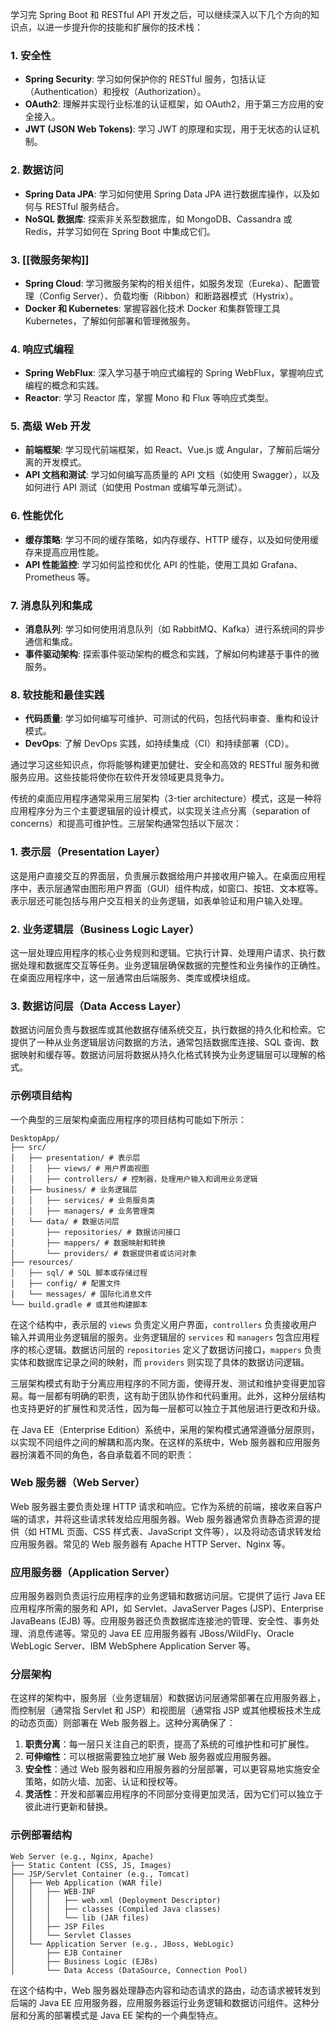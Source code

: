 学习完 Spring Boot 和 RESTful API 开发之后，可以继续深入以下几个方向的知识点，以进一步提升你的技能和扩展你的技术栈：

### 1. 安全性
- **Spring Security**: 学习如何保护你的 RESTful 服务，包括认证（Authentication）和授权（Authorization）。
- **OAuth2**: 理解并实现行业标准的认证框架，如 OAuth2，用于第三方应用的安全接入。
- **JWT (JSON Web Tokens)**: 学习 JWT 的原理和实现，用于无状态的认证机制。

### 2. 数据访问
- **Spring Data JPA**: 学习如何使用 Spring Data JPA 进行数据库操作，以及如何与 RESTful 服务结合。
- **NoSQL 数据库**: 探索非关系型数据库，如 MongoDB、Cassandra 或 Redis，并学习如何在 Spring Boot 中集成它们。

### 3. [[微服务架构]]
- **Spring Cloud**: 学习微服务架构的相关组件，如服务发现（Eureka）、配置管理（Config Server）、负载均衡（Ribbon）和断路器模式（Hystrix）。
- **Docker 和 Kubernetes**: 掌握容器化技术 Docker 和集群管理工具 Kubernetes，了解如何部署和管理微服务。

### 4. 响应式编程
- **Spring WebFlux**: 深入学习基于响应式编程的 Spring WebFlux，掌握响应式编程的概念和实践。
- **Reactor**: 学习 Reactor 库，掌握 Mono 和 Flux 等响应式类型。

### 5. 高级 Web 开发
- **前端框架**: 学习现代前端框架，如 React、Vue.js 或 Angular，了解前后端分离的开发模式。
- **API 文档和测试**: 学习如何编写高质量的 API 文档（如使用 Swagger），以及如何进行 API 测试（如使用 Postman 或编写单元测试）。

### 6. 性能优化
- **缓存策略**: 学习不同的缓存策略，如内存缓存、HTTP 缓存，以及如何使用缓存来提高应用性能。
- **API 性能监控**: 学习如何监控和优化 API 的性能，使用工具如 Grafana、Prometheus 等。

### 7. 消息队列和集成
- **消息队列**: 学习如何使用消息队列（如 RabbitMQ、Kafka）进行系统间的异步通信和集成。
- **事件驱动架构**: 探索事件驱动架构的概念和实践，了解如何构建基于事件的微服务。

### 8. 软技能和最佳实践
- **代码质量**: 学习如何编写可维护、可测试的代码，包括代码审查、重构和设计模式。
- **DevOps**: 了解 DevOps 实践，如持续集成（CI）和持续部署（CD）。

通过学习这些知识点，你将能够构建更加健壮、安全和高效的 RESTful 服务和微服务应用。这些技能将使你在软件开发领域更具竞争力。


传统的桌面应用程序通常采用三层架构（3-tier architecture）模式，这是一种将应用程序分为三个主要逻辑层的设计模式，以实现关注点分离（separation of concerns）和提高可维护性。三层架构通常包括以下层次：

### 1. 表示层（Presentation Layer）
这是用户直接交互的界面层，负责展示数据给用户并接收用户输入。在桌面应用程序中，表示层通常由图形用户界面（GUI）组件构成，如窗口、按钮、文本框等。表示层还可能包括与用户交互相关的业务逻辑，如表单验证和用户输入处理。

### 2. 业务逻辑层（Business Logic Layer）
这一层处理应用程序的核心业务规则和逻辑。它执行计算、处理用户请求、执行数据处理和数据库交互等任务。业务逻辑层确保数据的完整性和业务操作的正确性。在桌面应用程序中，这一层通常由后端服务、类库或模块组成。

### 3. 数据访问层（Data Access Layer）
数据访问层负责与数据库或其他数据存储系统交互，执行数据的持久化和检索。它提供了一种从业务逻辑层访问数据的方法，通常包括数据库连接、SQL 查询、数据映射和缓存等。数据访问层将数据从持久化格式转换为业务逻辑层可以理解的格式。

### 示例项目结构
一个典型的三层架构桌面应用程序的项目结构可能如下所示：

```
DesktopApp/
├── src/
│   ├── presentation/ # 表示层
│   │   ├── views/ # 用户界面视图
│   │   ├── controllers/ # 控制器，处理用户输入和调用业务逻辑
│   ├── business/ # 业务逻辑层
│   │   ├── services/ # 业务服务类
│   │   ├── managers/ # 业务管理类
│   └── data/ # 数据访问层
│       ├── repositories/ # 数据访问接口
│       ├── mappers/ # 数据映射和转换
│       └── providers/ # 数据提供者或访问对象
├── resources/
│   ├── sql/ # SQL 脚本或存储过程
│   ├── config/ # 配置文件
│   └── messages/ # 国际化消息文件
└── build.gradle # 或其他构建脚本
```

在这个结构中，表示层的 `views` 负责定义用户界面，`controllers` 负责接收用户输入并调用业务逻辑层的服务。业务逻辑层的 `services` 和 `managers` 包含应用程序的核心逻辑。数据访问层的 `repositories` 定义了数据访问接口，`mappers` 负责实体和数据库记录之间的映射，而 `providers` 则实现了具体的数据访问逻辑。

三层架构模式有助于分离应用程序的不同方面，使得开发、测试和维护变得更加容易。每一层都有明确的职责，这有助于团队协作和代码重用。此外，这种分层结构也支持更好的扩展性和灵活性，因为每一层都可以独立于其他层进行更改和升级。

在 Java EE（Enterprise Edition）系统中，采用的架构模式通常遵循分层原则，以实现不同组件之间的解耦和高内聚。在这样的系统中，Web 服务器和应用服务器扮演着不同的角色，各自承载着不同的职责：

### Web 服务器（Web Server）
Web 服务器主要负责处理 HTTP 请求和响应。它作为系统的前端，接收来自客户端的请求，并将这些请求转发给应用服务器。Web 服务器通常负责静态资源的提供（如 HTML 页面、CSS 样式表、JavaScript 文件等），以及将动态请求转发给应用服务器。常见的 Web 服务器有 Apache HTTP Server、Nginx 等。

### 应用服务器（Application Server）
应用服务器则负责运行应用程序的业务逻辑和数据访问层。它提供了运行 Java EE 应用程序所需的服务和 API，如 Servlet、JavaServer Pages (JSP)、Enterprise JavaBeans (EJB) 等。应用服务器还负责数据库连接池的管理、安全性、事务处理、消息传递等。常见的 Java EE 应用服务器有 JBoss/WildFly、Oracle WebLogic Server、IBM WebSphere Application Server 等。

### 分层架构
在这样的架构中，服务层（业务逻辑层）和数据访问层通常部署在应用服务器上，而控制层（通常指 Servlet 和 JSP）和视图层（通常指 JSP 或其他模板技术生成的动态页面）则部署在 Web 服务器上。这种分离确保了：

1. **职责分离**：每一层只关注自己的职责，提高了系统的可维护性和可扩展性。
2. **可伸缩性**：可以根据需要独立地扩展 Web 服务器或应用服务器。
3. **安全性**：通过 Web 服务器和应用服务器的分层部署，可以更容易地实施安全策略，如防火墙、加密、认证和授权等。
4. **灵活性**：开发和部署应用程序的不同部分变得更加灵活，因为它们可以独立于彼此进行更新和替换。

### 示例部署结构
```
Web Server (e.g., Nginx, Apache)
├── Static Content (CSS, JS, Images)
├── JSP/Servlet Container (e.g., Tomcat)
│   ├── Web Application (WAR file)
│   │   ├── WEB-INF
│   │   │   ├── web.xml (Deployment Descriptor)
│   │   │   ├── classes (Compiled Java classes)
│   │   │   └── lib (JAR files)
│   │   ├── JSP Files
│   │   └── Servlet Classes
│   └── Application Server (e.g., JBoss, WebLogic)
│       ├── EJB Container
│       ├── Business Logic (EJBs)
│       └── Data Access (DataSource, Connection Pool)
```

在这个结构中，Web 服务器处理静态内容和动态请求的路由，动态请求被转发到后端的 Java EE 应用服务器，应用服务器运行业务逻辑和数据访问组件。这种分层和分离的部署模式是 Java EE 架构的一个典型特点。

